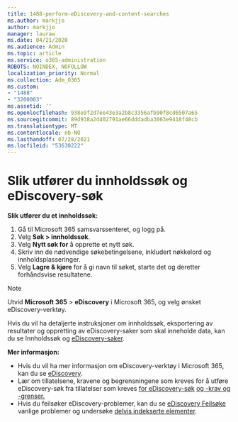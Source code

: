 ```yaml
---
title: 1488-perform-eDiscovery-and-content-searches
ms.author: markjjo
author: markjjo
manager: lauraw
ms.date: 04/21/2020
ms.audience: Admin
ms.topic: article
ms.service: o365-administration
ROBOTS: NOINDEX, NOFOLLOW
localization_priority: Normal
ms.collection: Adm_O365
ms.custom:
- "1488"
- "3200003"
ms.assetid: ''
ms.openlocfilehash: 938e9f2d7ee43e3a2b8c3356afb90f8cd6507a65
ms.sourcegitcommit: 89d938a2d402791ae66dddadba3063e9418f48cb
ms.translationtype: MT
ms.contentlocale: nb-NO
ms.lasthandoff: 07/28/2021
ms.locfileid: "53630222"
---
```

# <a name="how-to-perform-content-searches-and-ediscovery-searches"></a>Slik utfører du innholdssøk og eDiscovery-søk

**Slik utfører du et innholdssøk:**

1. Gå til Microsoft 365 samsvarssenteret, og logg på.
2. Velg **Søk > innholdssøk**.
3. Velg **Nytt søk for** å opprette et nytt søk.
4. Skriv inn de nødvendige søkebetingelsene, inkludert nøkkelord og innholdsplasseringer.
5. Velg **Lagre & kjøre** for å gi navn til søket, starte det og deretter forhåndsvise resultatene.

> [!NOTE]
> Utvid **Microsoft 365**  >   **eDiscovery** i Microsoft 365, og velg ønsket eDiscovery-verktøy.

Hvis du vil ha detaljerte instruksjoner om innholdssøk, eksportering [](/microsoft-365/compliance/content-search) av resultater og oppretting av eDiscovery-saker som skal inneholde data, kan du se Innholdssøk og [eDiscovery-saker](/microsoft-365/compliance/ediscovery-cases).

**Mer informasjon:**

- Hvis du vil ha mer informasjon om eDiscovery-verktøy i Microsoft 365, kan du se [eDiscovery](/microsoft-365/compliance/ediscovery).
- Lær om tillatelsene, kravene og begrensningene som kreves for å utføre eDiscovery-søk fra tillatelser som kreves [for eDiscovery-søk](/microsoft-365/compliance/assign-ediscovery-permissions) [og -krav og -grenser.](/microsoft-365/compliance/limits-for-content-search)
- Hvis du feilsøker eDiscovery-problemer, kan du se [eDiscovery Feilsøke](/microsoft-365/compliance/ediscovery-troubleshooting-common-issues) vanlige problemer og undersøke [delvis indekserte elementer](/microsoft-365/compliance/investigating-partially-indexed-items-in-ediscovery).
